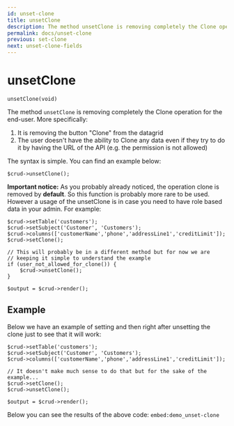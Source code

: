```yaml
---
id: unset-clone
title: unsetClone
description: The method unsetClone is removing completely the Clone operation for the end-user.
permalink: docs/unset-clone
previous: set-clone
next: unset-clone-fields
---
```


# unsetClone

<pre><code class="language-php">unsetClone(void)</code></pre>
The method <code>unsetClone</code> is removing completely the Clone operation for the end-user. More specifically:
<ol>
   <li>It is removing the button "Clone" from the datagrid</li>
   <li>The user doesn't have the ability to Clone any data even if they try to do it by having the URL of the API (e.g. the permission is not allowed)</li>
</ol>

The syntax is simple. You can find an example below:
<pre><code class="language-php">$crud->unsetClone();</code></pre>

<strong>Important notice:</strong> As you probably already noticed, the operation clone is removed by <strong>default</strong>. So this function is probably more rare to be used. However a usage of the unsetClone is in case you need to have role based data in your admin. For example:

<pre><code class="language-php">$crud->setTable('customers');
$crud->setSubject('Customer', 'Customers');
$crud->columns(['customerName','phone','addressLine1','creditLimit']);
$crud->setClone();

// This will probably be in a different method but for now we are
// keeping it simple to understand the example
if (user_not_allowed_for_clone()) {
    $crud->unsetClone();
}

$output = $crud->render();</code></pre>

## Example

Below we have an example of setting and then right after unsetting the clone just to see that it will work:

<pre><code class="language-php">$crud->setTable('customers');
$crud->setSubject('Customer', 'Customers');
$crud->columns(['customerName','phone','addressLine1','creditLimit']);

// It doesn't make much sense to do that but for the sake of the example...
$crud->setClone();
$crud->unsetClone();

$output = $crud->render();</code></pre>

Below you can see the results of the above code:
`embed:demo_unset-clone`

